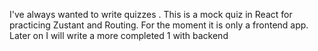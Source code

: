 I've always wanted to write quizzes . This is a mock quiz in React for practicing Zustant and Routing. For the moment it is only a frontend app. Later on I will write a more completed 1 with backend
